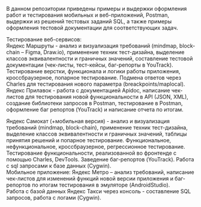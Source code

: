 В данном репозитории приведены примеры и выдержки оформления работ и тестирования мобильных и веб-приложений, Postman, выдержки из решений тестовых заданий SQL, а также примеры оформления тестовой документации для соответствующих задач.

Тестирование веб-сервисов:  
Яндекс Маршруты - анализ и визуализация  требований (mindmap, block-chain – Figma,  Draw.io), применение техник тест-дизайна,  выделение классов эквивалентности и  граничных значений, составление тестовой  документации (чек-листы, тест-кейсы, баг-репорты в YouTrack). Тестирование верстки,  функционала и логики работы приложения,  кроссбраузерное, попарное тестирование.  Подмена ответов через Charles для тестирования  нового параметра (breackpoints/maplocal).  
Яндекс Прилавок - работа с документацией  Apidoc, написание чек-листов для тестирования  новой функциональности в API (JSON, XML),  создание библиотеки запросов в Postman,  тестирование в Postman, оформление баг репортов (YouTrack) и написание отчета по  итогам.  

Яндекс Самокат (+мобильная версия) - анализ и  визуализация требований (mindmap, block-chain),  применение техник тест-дизайна, выделение  классов эквивалентности и граничных значений,  таблицы принятия решений и попарное  тестирование. Функциональное,  нефункциональное, кроссбраузерное,  регрессионное тестирование. Тестирование  функциональности, реализованной во  фронтенде с помощью Charles, DevTools.  Заведение баг-репортов (YouTrack). Работа с sql  запросами к базе данных (Cygwin).  
Мобильное приложение: 
Яндекс Метро – анализ  требований, написание чек-листов для  изменений функций новой версии приложения и  баг-репортов по итогам тестирования в  эмуляторе (AndroidStudio).  
Работа с базой данных Яндекс Такси через  консоль - составление SQL запросов, работа с  логами (Cygwin). 
